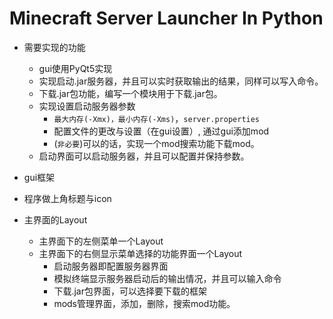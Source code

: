 # Minecraft Server Launcher In Python

- 需要实现的功能
  - gui使用PyQt5实现
  - 实现启动.jar服务器，并且可以实时获取输出的结果，同样可以写入命令。
  - 下载.jar包功能，编写一个模块用于下载.jar包。
  - 实现设置启动服务器参数
    - ```最大内存(-Xmx)，最小内存(-Xms)```，```server.properties```
    - 配置文件的更改与设置（在gui设置）, 通过gui添加mod
    - (```非必要```)可以的话，实现一个mod搜索功能下载mod。
  - 启动界面可以启动服务器，并且可以配置并保持参数。

- gui框架
- 程序做上角标题与icon
- 主界面的Layout
  - 主界面下的左侧菜单一个Layout
  - 主界面下的右侧显示菜单选择的功能界面一个Layout
    - 启动服务器即配置服务器界面
    - 模拟终端显示服务器启动后的输出情况，并且可以输入命令
    - 下载.jar包界面，可以选择要下载的框架
    - mods管理界面，添加，删除，搜索mod功能。
